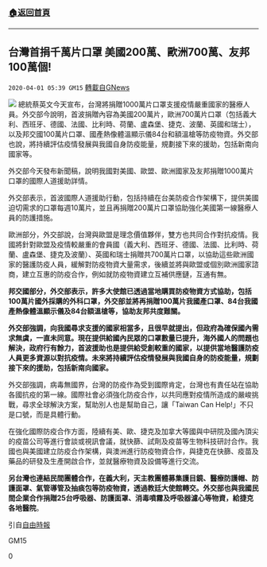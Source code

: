 ###  [:house:返回首頁](https://github.com/ourhimalayas/txt)
---

## 台灣首捐千萬片口罩 美國200萬、歐洲700萬、友邦100萬個!
`2020-04-01 05:39 GM15` [轉載自GNews](https://gnews.org/zh-hant/158920/)

![](https://s3-ap-northeast-1.amazonaws.com/news.guo.offload.media/wp-content/uploads/2020/04/01053607/3119820_1_1.jpg)
總統蔡英文今天宣布，台灣將捐贈1000萬片口罩支援疫情嚴重國家的醫療人員。外交部今說明，首波捐贈內容為美國200萬片，歐洲700萬片口罩（包括義大利、西班牙、德國、法國、比利時、荷蘭、盧森堡、捷克、波蘭、英國和瑞士），以及邦交國100萬片口罩、國產熱像體溫顯示儀84台和額溫槍等防疫物資。外交部也說，將持續評估疫情發展與我國自身防疫能量，規劃接下來的援助，包括新南向國家等。

外交部今天發布新聞稿，說明我國對美國、歐盟、歐洲國家及友邦捐贈1000萬片口罩的國際人道援助詳情。

外交部表示，首波國際人道援助行動，包括持續在台美防疫合作架構下，提供美國迫切需求的口罩每週10萬片，並且再捐贈200萬片口罩協助強化美國第一線醫療人員的防護措施。

歐洲部分，外交部說，台灣與歐盟是理念價值夥伴，雙方也共同合作對抗疫情。我國將針對歐盟及疫情較嚴重的會員國（義大利、西班牙、德國、法國、比利時、荷蘭、盧森堡、捷克及波蘭）、英國和瑞士捐贈共700萬片口罩，以協助這些歐洲國家的醫護防疫人員，緩解對防疫物資大量需求，後續並將與歐盟或個別歐洲國家諮商，建立互惠的防疫合作，例如就防疫物資建立互補供應鏈，互通有無。

**邦交國部分，外交部表示，許多大使館已透過當地購買防疫物資方式協助，包括100萬片國外採購的外科口罩，外交部並將再捐贈100萬片我國產口罩、84台我國產熱像體溫顯示儀及84台額溫槍等，協助友邦共度難關。**

**外交部強調，向我國尋求支援的國家相當多，且很早就提出，但政府為確保國內需求無虞，一直未同意。現在提供給國內民眾的口罩數量已提升，海外國人的問題也解決，政府行有餘力，首波援助也是提供給受創較重的國家，以提供當地醫護防疫人員更多資源以對抗疫情。未來將持續評估疫情發展與我國自身的防疫能量，規劃接下來的援助，包括新南向國家。**

外交部強調，病毒無國界，台灣的防疫作為受到國際肯定，台灣也有責任站在協助各國抗疫的第一線。國際社會必須強化防疫合作，以共同應對疫情所造成的嚴峻挑戰，尋求全球解決方案，幫助別人也是幫助自己，讓「Taiwan Can Help!」不只是口號，而是具體行動。

在強化國際防疫合作方面，陸續有美、歐、捷克及加拿大等國與中研院及國內頂尖的疫苗公司等進行會談或視訊會議，就快篩、試劑及疫苗等生物科技研討合作。我國也與美國建立防疫合作架構，與澳洲進行防疫物資合作，與捷克在快篩、疫苗及藥品的研發及生產開啟合作，並就醫療物資及設備等進行交流。

**另台灣也連結民間團體合作，在義大利，天主教團體募集護目鏡、醫療防護帽、防護面罩、氣管導管及抽痰包等防疫物資，透過教廷大使館轉交。外交部也與我國民間企業合作捐贈25台呼吸器、防護面罩、消毒噴霧及呼吸器濾心等物資，給捷克各地醫院**。

引自[自由時報](https://news.ltn.com.tw/news/politics/breakingnews/3119820)

GM15

0
